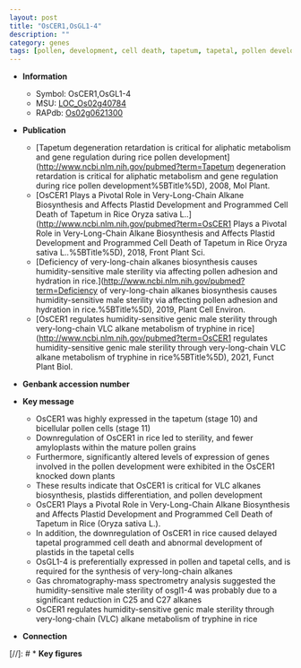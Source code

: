 ```yaml
---
layout: post
title: "OsCER1,OsGL1-4"
description: ""
category: genes
tags: [pollen, development, cell death, tapetum, tapetal, pollen development, tapetal programmed cell death, sterility, male sterility]
---
```


* **Information**  
    + Symbol: OsCER1,OsGL1-4  
    + MSU: [LOC_Os02g40784](http://rice.plantbiology.msu.edu/cgi-bin/ORF_infopage.cgi?orf=LOC_Os02g40784)  
    + RAPdb: [Os02g0621300](http://rapdb.dna.affrc.go.jp/viewer/gbrowse_details/irgsp1?name=Os02g0621300)  

* **Publication**  
    + [Tapetum degeneration retardation is critical for aliphatic metabolism and gene regulation during rice pollen development](http://www.ncbi.nlm.nih.gov/pubmed?term=Tapetum degeneration retardation is critical for aliphatic metabolism and gene regulation during rice pollen development%5BTitle%5D), 2008, Mol Plant.
    + [OsCER1 Plays a Pivotal Role in Very-Long-Chain Alkane Biosynthesis and Affects Plastid Development and Programmed Cell Death of Tapetum in Rice Oryza sativa L..](http://www.ncbi.nlm.nih.gov/pubmed?term=OsCER1 Plays a Pivotal Role in Very-Long-Chain Alkane Biosynthesis and Affects Plastid Development and Programmed Cell Death of Tapetum in Rice Oryza sativa L..%5BTitle%5D), 2018, Front Plant Sci.
    + [Deficiency of very-long-chain alkanes biosynthesis causes humidity-sensitive male sterility via affecting pollen adhesion and hydration in rice.](http://www.ncbi.nlm.nih.gov/pubmed?term=Deficiency of very-long-chain alkanes biosynthesis causes humidity-sensitive male sterility via affecting pollen adhesion and hydration in rice.%5BTitle%5D), 2019, Plant Cell Environ.
    + [OsCER1 regulates humidity-sensitive genic male sterility through very-long-chain VLC alkane metabolism of tryphine in rice](http://www.ncbi.nlm.nih.gov/pubmed?term=OsCER1 regulates humidity-sensitive genic male sterility through very-long-chain VLC alkane metabolism of tryphine in rice%5BTitle%5D), 2021, Funct Plant Biol.

* **Genbank accession number**  

* **Key message**  
    + OsCER1 was highly expressed in the tapetum (stage 10) and bicellular pollen cells (stage 11)
    + Downregulation of OsCER1 in rice led to sterility, and fewer amyloplasts within the mature pollen grains
    + Furthermore, significantly altered levels of expression of genes involved in the pollen development were exhibited in the OsCER1 knocked down plants
    + These results indicate that OsCER1 is critical for VLC alkanes biosynthesis, plastids differentiation, and pollen development
    + OsCER1 Plays a Pivotal Role in Very-Long-Chain Alkane Biosynthesis and Affects Plastid Development and Programmed Cell Death of Tapetum in Rice (Oryza sativa L.).
    + In addition, the downregulation of OsCER1 in rice caused delayed tapetal programmed cell death and abnormal development of plastids in the tapetal cells
    + OsGL1-4 is preferentially expressed in pollen and tapetal cells, and is required for the synthesis of very-long-chain alkanes
    + Gas chromatography-mass spectrometry analysis suggested the humidity-sensitive male sterility of osgl1-4 was probably due to a significant reduction in C25 and C27 alkanes
    + OsCER1 regulates humidity-sensitive genic male sterility through very-long-chain (VLC) alkane metabolism of tryphine in rice

* **Connection**  

[//]: # * **Key figures**  


